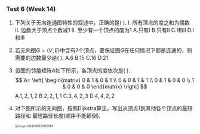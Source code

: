 ### Test 6 (Week 14)


1. 下列关于无向连通图特性的叙述中，正确的是(  ).
   I.  所有顶点的度之和为偶数
   II. 边数大于顶点个数减$1$
   II. 至少有一个顶点的度为$1$
   A.只有I			B.只有II			C.I和II			D.I和III





2. 若无向图$G=(V, E)$中含有$7$个顶点，要保证图$G$在任何情况下都是连通的，则需要的边数最少是( ).
   A.$6$			B.$15$			C.$16$			D.$21$





3. 设图的邻接矩阵$A$如下所示，各顶点的度依次是( ).
   $$
   A= \left[
    \begin{matrix}
      0 & 1 & 0 & 1 \\
      0 & 0 & 1 & 1 \\
      0 & 1 & 0 & 0 \\
      1 & 0 & 0 & 0
     \end{matrix}
     \right] 
   $$
   A.$1,2,1,2$			B.$2,2,1,1$			C.$3,4,2,3$			D.$4,4,2,2$

4. 对下图所示的无向图，按照Dijkstra算法，写出从顶点$1$到其他各个顶点的最短路径和
   最短路径长度(顺序不能颠倒). 

   <img src="C:\Users\92470\AppData\Roaming\Typora\typora-user-images\image-20221205122920569.png" alt="image-20221205122920569" style="zoom:50%;" />